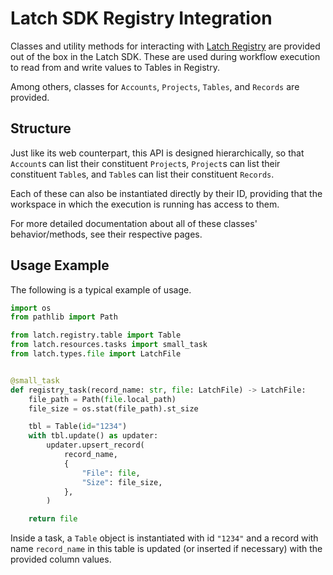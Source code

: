 # Latch SDK Registry Integration

Classes and utility methods for interacting with [Latch Registry](https://latch.wiki/what-is-registry) are provided out of the box in the Latch SDK.
These are used during workflow execution to read from and write values to Tables in Registry.

Among others, classes for `Accounts`, `Projects`, `Tables`, and `Records` are provided.

## Structure

Just like its web counterpart, this API is designed hierarchically, so that `Account`s can list their constituent `Project`s, `Project`s can list their constituent `Table`s, and `Table`s can list their constituent `Records`.

Each of these can also be instantiated directly by their ID, providing that the workspace in which the execution is running has access to them.

For more detailed documentation about all of these classes' behavior/methods, see their respective pages.

## Usage Example

The following is a typical example of usage.

```python
import os
from pathlib import Path

from latch.registry.table import Table
from latch.resources.tasks import small_task
from latch.types.file import LatchFile


@small_task
def registry_task(record_name: str, file: LatchFile) -> LatchFile:
    file_path = Path(file.local_path)
    file_size = os.stat(file_path).st_size

    tbl = Table(id="1234")
    with tbl.update() as updater:
        updater.upsert_record(
            record_name,
            {
                "File": file,
                "Size": file_size,
            },
        )

    return file


```

Inside a task, a `Table` object is instantiated with id `"1234"` and a record with name `record_name` in this table is updated (or inserted if necessary) with the provided column values.
